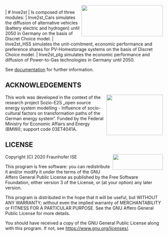 <img align="right" width="260" height="100" src="https://github.com/CSenkpiel/Inve2stCars/blob/master/docs/source/images/Invest_Logo.jpg">


| # Inve2st
| Is composed of three modules: 
| Inve2st_Cars simulates the diffusion of alternative vehicles (battery electric and hydrogen) until 2050 in Germany on the basis of Discret Choice model. 
| Inve2st_HSS simulates the unit-comitment, economic performance and preference shares for PV-Homestorage systems on the basis of Discret Choice model. 
| Inve2st_ptg simulates the economic performance and diffusion of Power-to-Gas technologies in Germany until 2050.

See [documentation](https://inve2st.readthedocs.io/en/latest/) for further information. 



ACKNOWLEDGEMENTS
------------------

<img align="right" width="180" height="130" src="https://github.com/CSenkpiel/Inve2stCars/blob/master/docs/source/images/funding.PNG">

This work was developed in the context of the research project Sozio-E2S 
„open source energy system modelling - Influence of socio-cultural factors 
on transformation paths of the German energy system“. Funded by the 
Federal Ministry for Economic Affairs and Energy (BMWi); support code 
03ET4041A.




LICENSE
------
Copyright (C) 2020 Fraunhofer ISE
<img align="right" width="160" height="50" src="https://github.com/CSenkpiel/Inve2stCars/blob/master/docs/source/images/Fraunhofer-ISE-logo.png">

This program is free software: you can redistribute it and/or modify it under the terms of the GNU Affero General Public License as published by the Free Software Foundation, either version 3 of the License, or (at your option) any later version.

This program is distributed in the hope that it will be useful, but WITHOUT ANY WARRANTY; without even the implied warranty of MERCHANTABILITY or FITNESS FOR A PARTICULAR PURPOSE. See the GNU Affero General Public License for more details.

You should have received a copy of the GNU General Public License along with this program. If not, see https://www.gnu.org/licenses/.
